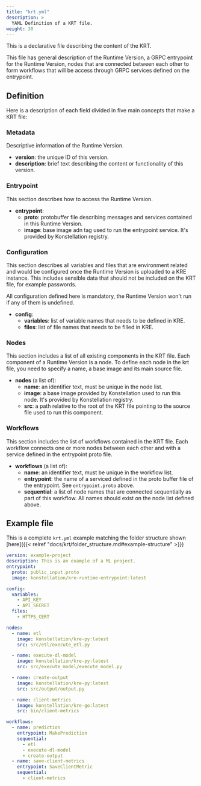 ```yaml
---
title: "krt.yml"
description: >
  YAML Definition of a KRT file.
weight: 30
---
```


This is a declarative file describing the content of the KRT. 

This file has general description of the Runtime Version, a GRPC entrypoint for the Runtime Version, nodes that are
 connected between each other to form workflows that will be access through GRPC services defined on the entrypoint.  


## Definition

Here is a description of each field divided in five main concepts that make a KRT file:
 
### Metadata

Descriptive information of the Runtime Version.

 - **version**: the unique ID of this version. 
 - **description**: brief text describing the content or functionality of this version. 
 
### Entrypoint

This section describes how to access the Runtime Version.

 - **entrypoint**:
   - **proto**: protobuffer file describing messages and services contained in this Runtime Version.
   - **image**: base image adn tag used to run the entrypoint service. It's provided by Konstellation registry.
  

### Configuration

This section describes all variables and files that are environment related and would be configured once the Runtime Version
is uploaded to a KRE instance. This includes sensible data that should not be included on the KRT file, for example passwords.

All configuration defined here is mandatory, the Runtime Version won't run if any of them is undefined. 

 - **config**:
   - **variables**: list of variable names that needs to be defined in KRE.
   - **files**: list of file names that needs to be filled in KRE.

### Nodes

This section includes a list of all existing components in the KRT file. Each component of a Runtime Version is a node.
To define each node in the krt file, you need to specify a name, a base image and its main source file. 

 - **nodes** (a list of):
   - **name**: an identifier text, must be unique in the node list.
   - **image**: a base image provided by Konstellation used to run this node. It's provided by Konstellation registry.
   - **src**: a path relative to the root of the KRT file pointing to the source file used to run this component. 
 

### Workflows

This section includes the list of workflows contained in the KRT file. Each workflow connects one or more nodes between 
each other and with a service defined in the entrypoint proto file. 

 - **workflows** (a list of):
   - **name**: an identifier text, must be unique in the workflow list.
   - **entrypoint**: the name of a serviced defined in the proto buffer file of the entrypoint. See `entrypoint.proto` above.
   - **sequential**: a list of node names that are connected sequentially as part of this workflow. All names should 
   exist on the node list defined above.


## Example file
 
This is a complete `krt.yml` example matching the folder structure shown [here]({{< relref "docs/krt/folder_structure.md#example-structure" >}})

```yaml
version: example-project
description: This is an example of a ML project.
entrypoint:
  proto: public_input.proto
  image: konstellation/kre-runtime-entrypoint:latest

config:
  variables:
    - API_KEY
    - API_SECRET
  files:
    - HTTPS_CERT

nodes:
  - name: etl
    image: konstellation/kre-py:latest
    src: src/etl/execute_etl.py

  - name: execute-dl-model
    image: konstellation/kre-py:latest
    src: src/execute_model/execute_model.py

  - name: create-output
    image: konstellation/kre-py:latest
    src: src/output/output.py

  - name: client-metrics
    image: konstellation/kre-go:latest
    src: bin/client-metrics

workflows:
  - name: prediction
    entrypoint: MakePrediction
    sequential:
      - etl
      - execute-dl-model
      - create-output
  - name: save-client-metrics
    entrypoint: SaveClientMetric
    sequential:
      - client-metrics
```
